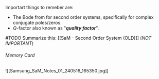 Importart things to remeber are:
- The Bode from for second order systems, specifically for complex conjugate poles/zeros.
- $Q$-factor also known as "***quality factor***".

#TODO Summarize this: [[SaM - Second Order System (OLD)]] (*NOT IMPORTANT*)

###### Memory Card
![[Samsung_SaM_Notes_01_240516_165350.jpg]]